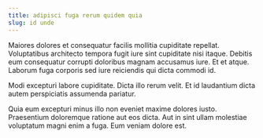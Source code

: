 ```yaml
---
title: adipisci fuga rerum quidem quia
slug: id unde
---
```


Maiores dolores et consequatur facilis mollitia cupiditate repellat. Voluptatibus architecto tempora fugit iure sint cupiditate nisi itaque. Debitis eum consequatur corrupti doloribus magnam accusamus iure. Et et atque. Laborum fuga corporis sed iure reiciendis qui dicta commodi id.

Modi excepturi labore cupiditate. Dicta illo rerum velit. Et id laudantium dicta autem perspiciatis assumenda pariatur.

Quia eum excepturi minus illo non eveniet maxime dolores iusto. Praesentium doloremque ratione aut eos dicta. Aut in sint ullam molestiae voluptatum magni enim a fuga. Eum veniam dolore est.
